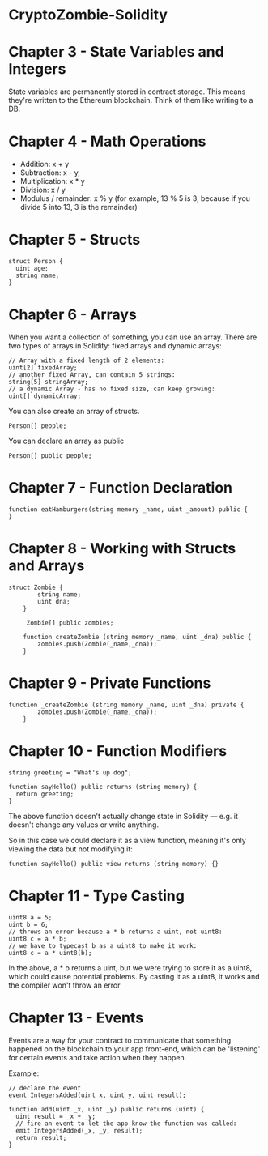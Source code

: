 # CryptoZombie-Solidity

# Chapter 3 - State Variables and Integers

State variables are permanently stored in contract storage. This means they're written to the Ethereum blockchain. Think of them like writing to a DB.


# Chapter 4 - Math Operations

- Addition: x + y
- Subtraction: x - y,
- Multiplication: x * y
- Division: x / y
- Modulus / remainder: x % y (for example, 13 % 5 is 3, because if you divide 5 into 13, 3 is the remainder)

# Chapter 5 - Structs

```
struct Person {
  uint age;
  string name;
}
```

# Chapter 6 - Arrays

When you want a collection of something, you can use an array. There are two types of arrays in Solidity: fixed arrays and dynamic arrays:

```
// Array with a fixed length of 2 elements:
uint[2] fixedArray;
// another fixed Array, can contain 5 strings:
string[5] stringArray;
// a dynamic Array - has no fixed size, can keep growing:
uint[] dynamicArray;
```

You can also create an array of structs.

```
Person[] people;
```

You can declare an array as public

```
Person[] public people;
```

# Chapter 7 - Function Declaration

```
function eatHamburgers(string memory _name, uint _amount) public {
}
```

# Chapter 8 - Working with Structs and Arrays

```
struct Zombie {
        string name;
        uint dna;
    }

     Zombie[] public zombies;

    function createZombie (string memory _name, uint _dna) public {
        zombies.push(Zombie(_name,_dna));
    }
```

# Chapter 9 - Private Functions

```
function _createZombie (string memory _name, uint _dna) private {
        zombies.push(Zombie(_name,_dna));
    }
```

# Chapter 10 - Function Modifiers

```
string greeting = "What's up dog";

function sayHello() public returns (string memory) {
  return greeting;
}
```

The above function doesn't actually change state in Solidity — e.g. it doesn't change any values or write anything.

So in this case we could declare it as a view function, meaning it's only viewing the data but not modifying it:

```
function sayHello() public view returns (string memory) {}
```

# Chapter 11 - Type Casting

```
uint8 a = 5;
uint b = 6;
// throws an error because a * b returns a uint, not uint8:
uint8 c = a * b; 
// we have to typecast b as a uint8 to make it work:
uint8 c = a * uint8(b); 
```

In the above, a * b returns a uint, but we were trying to store it as a uint8, which could cause potential problems. By casting it as a uint8, it works and the compiler won't throw an error

# Chapter 13 - Events

Events are a way for your contract to communicate that something happened on the blockchain to your app front-end, which can be 'listening' for certain events and take action when they happen.

Example:

```
// declare the event
event IntegersAdded(uint x, uint y, uint result);

function add(uint _x, uint _y) public returns (uint) {
  uint result = _x + _y;
  // fire an event to let the app know the function was called:
  emit IntegersAdded(_x, _y, result);
  return result;
}
```